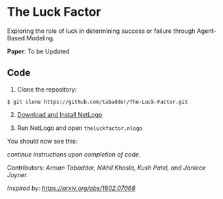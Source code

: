 # The Luck Factor
Exploring the role of luck in determining success or failure through Agent-Based Modeling.

**Paper**: To be Updated

## Code
1. Clone the repository:
```
$ git clone https://github.com/tabaddor/The-Luck-Factor.git
```

2. [Download and Install NetLogo](https://ccl.northwestern.edu/netlogo/download.shtml)

3. Run NetLogo and open `theluckfactor.nlogo`

You should now see this:

_continue instructions upon completion of code._



Contributors: _Arman Tabaddor, Nikhil Khosla, Kush Patel, and Janiece Joyner._

_Inspired by: https://arxiv.org/abs/1802.07068_
